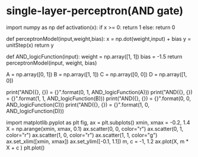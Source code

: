 # single-layer-perceptron(AND gate)
import numpy as np
def activation(x):
    if x >= 0:
        return 1
    else:
        return 0
    
def perceptronModel(input,weight,bias):
    x = np.dot(weight,input) + bias
    y = unitStep(x)
    return y

def AND_logicFunction(input):
    weight = np.array([1, 1])
    bias = -1.5
    return perceptronModel(input, weight, bias)
    
A = np.array([0, 1])
B = np.array([1, 1])
C = np.array([0, 0])
D = np.array([1, 0])

print("AND({}, {}) = {}".format(0, 1, AND_logicFunction(A)))
print("AND({}, {}) = {}".format(1, 1, AND_logicFunction(B)))
print("AND({}, {}) = {}".format(0, 0, AND_logicFunction(C)))
print("AND({}, {}) = {}".format(1, 0, AND_logicFunction(D)))

import matplotlib.pyplot as plt
fig, ax = plt.subplots()
xmin, xmax = -0.2, 1.4
X = np.arange(xmin, xmax, 0.1)
ax.scatter(0, 0, color="r")
ax.scatter(0, 1, color="r")
ax.scatter(1, 0, color="r")
ax.scatter(1, 1, color="g")
ax.set_xlim([xmin, xmax])
ax.set_ylim([-0.1, 1.1])
m, c = -1, 1.2
ax.plot(X, m * X + c )
plt.plot()





